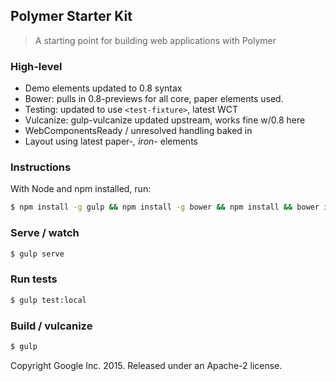 ## Polymer Starter Kit

> A starting point for building web applications with Polymer

### High-level

* Demo elements updated to 0.8 syntax
* Bower: pulls in 0.8-previews for all core, paper elements used.
* Testing: updated to use `<test-fixture>`, latest WCT
* Vulcanize: gulp-vulcanize updated upstream, works fine w/0.8 here
* WebComponentsReady / unresolved handling baked in
* Layout using latest paper-*, iron-* elements

### Instructions

With Node and npm installed, run:

```sh
$ npm install -g gulp && npm install -g bower && npm install && bower install
```

### Serve / watch

```sh
$ gulp serve
```

### Run tests

```sh
$ gulp test:local
```

### Build / vulcanize

```sh
$ gulp
```

Copyright Google Inc. 2015. Released under an Apache-2 license.
